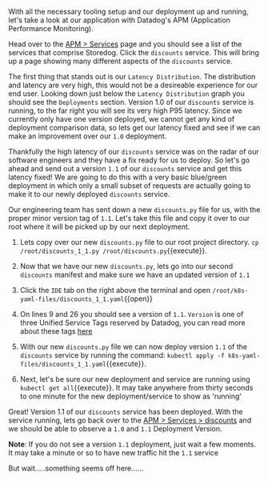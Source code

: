 With all the necessary tooling setup and our deployment up and running, let's take a look at our application with Datadog's APM (Application Performance Monitoring). 

Head over to the <a href="https://app.datadoghq.com/apm/services"> APM > Services</a> page and you should see a list of the services that comprise Storedog. Click the `discounts` service. This will bring up a page showing many different aspects of the `discounts` service.

The first thing that stands out is our `Latency Distribution`. The distribution and latency are very high, this would not be a desireable experience for our end user. Looking down just below the `Latency Distribution` graph you should see the `Deployments` section. Version 1.0 of our `discounts` service is running, to the far right you will see its very high P95 latency. Since we currently only have one version deployed, we cannot get any kind of deployment comparison data, so lets get our latency fixed and see if we can make an improvement over our `1.0` deployment. 

Thankfully the high latency of our `discounts` service was on the radar of our software engineers and they have a fix ready for us to deploy. So let's go ahead and send out a version `1.1` of our `discounts` service and get this latency fixed! We are going to do this with a very basic blue/green deployment in which only a small subset of requests are actually going to make it to our newly deployed `discounts` service.

Our engineering team has sent down a new `discounts.py` file for us, with the proper minor version tag of `1.1`. Let's take this file and copy it over to our root where it will be picked up by our next deployment.

1. Lets copy over our new `discounts.py` file to our root project directory. `cp /root/discounts_1_1.py /root/discounts.py`{{execute}}.

1. Now that we have our new `discounts.py`, lets go into our second `discounts` manifest and make sure we have an updated version of `1.1`

1. Click the `IDE` tab on the right above the terminal and open `/root/k8s-yaml-files/discounts_1_1.yaml`{{open}}

1. On lines 9 and 26 you should see a version of `1.1`. `Version` is one of three Unified Service Tags reserved by Datadog, you can read more about these tags <a href="https://docs.datadoghq.com/getting_started/tagging/unified_service_tagging/?tab=kubernetes">here</a>

1. With our new `discounts.py` file we can now deploy version `1.1` of the `discounts` service by running the command: `kubectl apply -f k8s-yaml-files/discounts_1_1.yaml`{{execute}}.

1. Next, let's be sure our new deployment and service are running using `kubectl get all`{{execute}}. It may take anywhere from thirty seconds to one minute for the new deployment/service to show as 'running'

Great! Version 1.1 of our `discounts` service has been deployed. With the service running, lets go back over to the <a href=https://app.datadoghq.com/apm/service/discounts>APM > Services > discounts</a> and we should be able to observe a `1.0` and `1.1` Deployment Version. 

**Note**: If you do not see a version `1.1` deployment, just wait a few moments. It may take a minute or so to have new traffic hit the `1.1` service

But wait.....something seems off here......
